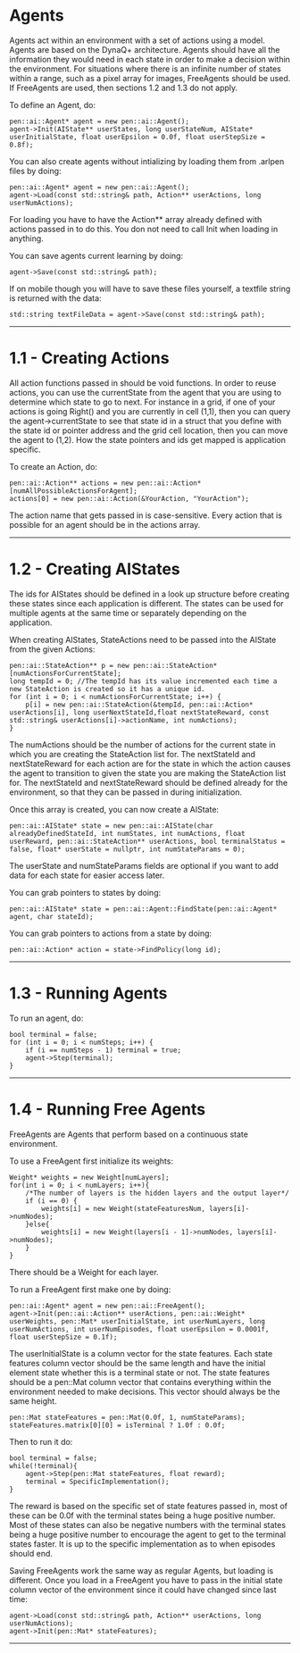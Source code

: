 # Agents

Agents act within an environment with a set of actions using a model.  Agents are based on the DynaQ+ architecture.
Agents should have all the information they would need in each state in order to make a decision within the environment.
For situations where there is an infinite number of states within a range, such as a pixel array for images, FreeAgents should be used.
If FreeAgents are used, then sections 1.2 and 1.3 do not apply.

To define an Agent, do:

	pen::ai::Agent* agent = new pen::ai::Agent();
	agent->Init(AIState** userStates, long userStateNum, AIState* userInitialState, float userEpsilon = 0.0f, float userStepSize = 0.8f);

You can also create agents without intializing by loading them from .arlpen files by doing:
	
	pen::ai::Agent* agent = new pen::ai::Agent();
	agent->Load(const std::string& path, Action** userActions, long userNumActions);

For loading you have to have the Action** array already defined with actions passed in to do this.  You don not need to call Init when loading in anything.

You can save agents current learning by doing:

	agent->Save(const std::string& path);
 
If on mobile though you will have to save these files yourself, a textfile string is returned with the data:

    std::string textFileData = agent->Save(const std::string& path);

----------------------------------------------------------------------------------------------------------------------------------------------------

# 1.1 - Creating Actions

All action functions passed in should be void functions.  In order to reuse actions, you can use the currentState from the agent that you are using to determine which state to go to next.
For instance in a grid, if one of your actions is going Right() and you are currently in cell (1,1), then you can query the agent->currentState to see that state id in a struct that you
define with the state id or pointer address and the grid cell location, then you can move the agent to (1,2).  How the state pointers and ids get mapped is application specific.

To create an Action, do:

	pen::ai::Action** actions = new pen::ai::Action*[numAllPossibleActionsForAgent];
	actions[0] = new pen::ai::Action(&YourAction, "YourAction");

The action name that gets passed in is case-sensitive.  Every action that is possible for an agent should be in the actions array.

----------------------------------------------------------------------------------------------------------------------------------------------------

# 1.2 - Creating AIStates

The ids for AIStates should be defined in a look up structure before creating these states since each application
is different.  The states can be used for multiple agents at the same time or separately depending on the application.

When creating AIStates, StateActions need to be passed into the AIState from the given Actions:

	pen::ai::StateAction** p = new pen::ai::StateAction*[numActionsForCurrentState];
	long tempId = 0; //The tempId has its value incremented each time a new StateAction is created so it has a unique id.
	for (int i = 0; i < numActionsForCurrentState; i++) {
		p[i] = new pen::ai::StateAction(&tempId, pen::ai::Action* userActions[i], long userNextStateId,float nextStateReward, const std::string& userActions[i]->actionName, int numActions);
	}

The numActions should be the number of actions for the current state in which you are creating the StateAction list for.
The nextStateId and nextStateReward for each action are for the state in which the action causes the agent to transition to given the state you are making the StateAction list for.
The nextStateId and nextStateReward should be defined already for the environment, so that they can be passed in during initialization.

Once this array is created, you can now create a AIState:

	pen::ai::AIState* state = new pen::ai::AIState(char alreadyDefinedStateId, int numStates, int numActions, float userReward, pen::ai::StateAction** userActions, bool terminalStatus = false, float* userState = nullptr, int numStateParams = 0);

The userState and numStateParams fields are optional if you want to add data for each state for easier access later.

You can grab pointers to states by doing:

	pen::ai::AIState* state = pen::ai::Agent::FindState(pen::ai::Agent* agent, char stateId);

You can grab pointers to actions from a state by doing:

	pen::ai::Action* action = state->FindPolicy(long id);

----------------------------------------------------------------------------------------------------------------------------------------------------

# 1.3 - Running Agents

To run an agent, do:

	bool terminal = false;
    for (int i = 0; i < numSteps; i++) {
        if (i == numSteps - 1) terminal = true;
        agent->Step(terminal);
    }

----------------------------------------------------------------------------------------------------------------------------------------------------

# 1.4 - Running Free Agents

FreeAgents are Agents that perform based on a continuous state environment.

To use a FreeAgent first initialize its weights:

	Weight* weights = new Weight[numLayers];
	for(int i = 0; i < numLayers; i++){
		/*The number of layers is the hidden layers and the output layer*/
		if (i == 0) {
			weights[i] = new Weight(stateFeaturesNum, layers[i]->numNodes);
		}else{
			weights[i] = new Weight(layers[i - 1]->numNodes, layers[i]->numNodes);
		}
	}

There should be a Weight for each layer.

To run a FreeAgent first make one by doing:

	pen::ai::Agent* agent = new pen::ai::FreeAgent();
	agent->Init(pen::ai::Action** userActions, pen::ai::Weight* userWeights, pen::Mat* userInitialState, int userNumLayers, long userNumActions, int userNumEpisodes, float userEpsilon = 0.0001f, float userStepSize = 0.1f);

The userInitialState is a column vector for the state features.
Each state features column vector should be the same length and have the initial element state whether this is a terminal state or not.
The state features should be a pen::Mat column vector that contains everything within the environment needed to make decisions.
This vector should always be the same height.

	pen::Mat stateFeatures = pen::Mat(0.0f, 1, numStateParams);
	stateFeatures.matrix[0][0] = isTerminal ? 1.0f : 0.0f;

Then to run it do:

	bool terminal = false;
	while(!terminal){
		agent->Step(pen::Mat stateFeatures, float reward);
		terminal = SpecificImplementation();
	}

The reward is based on the specific set of state features passed in, most of these can be 0.0f with the terminal states being a huge positive number.
Most of these states can also be negative numbers with the terminal states being a huge positive number to encourage the agent to get to the terminal states faster.
It is up to the specific implementation as to when episodes should end.

Saving FreeAgents work the same way as regular Agents, but loading is different.
Once you load in a FreeAgent you have to pass in the initial state column vector of the environment since it could have changed since last time:

	agent->Load(const std::string& path, Action** userActions, long userNumActions);
	agent->Init(pen::Mat* stateFeatures);

----------------------------------------------------------------------------------------------------------------------------------------------------
